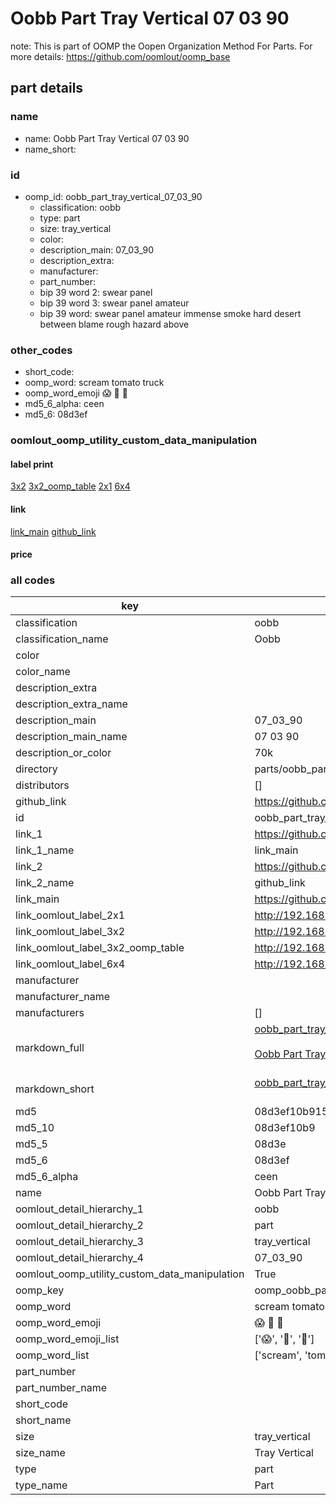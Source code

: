 # Oobb Part Tray Vertical 07 03 90  

note: This is part of OOMP the Oopen Organization Method For Parts. For more details: https://github.com/oomlout/oomp_base

##  part details





### name
* name: Oobb Part Tray Vertical 07 03 90
* name_short: 
### id
* oomp_id: oobb_part_tray_vertical_07_03_90
  * classification: oobb
  * type: part
  * size: tray_vertical
  * color: 
  * description_main: 07_03_90
  * description_extra: 
  * manufacturer: 
  * part_number: 
  * bip 39 word 2: swear panel
  * bip 39 word 3: swear panel amateur
  * bip 39 word: swear panel amateur immense smoke hard desert between blame rough hazard above

### other_codes
* short_code: 
* oomp_word: scream tomato truck
* oomp_word_emoji :scream: :tomato: :truck:
* md5_6_alpha: ceen
* md5_6: 08d3ef






### oomlout_oomp_utility_custom_data_manipulation
#### label print
[3x2](http://192.168.1.245:1112/?label=oomp%20ceen)
[3x2_oomp_table](http://192.168.1.107:1112/?label=oomp%20ceen)
[2x1](http://192.168.1.242:1112/?label=oomp%20ceen)
[6x4](http://192.168.1.55:1112/?label=oomp%20ceen)    

#### link

[link_main](https://github.com/oomlout/oomlout_oomp_current_version_messy/tree/main/parts/oobb_part_tray_vertical_07_03_90) [github_link](https://github.com/oomlout/oomlout_oomp_part_src/tree/main/parts/oobb_part_tray_vertical_07_03_90)                             

#### price







### all codes 
| key | value |  
| --- | --- |  
| classification | oobb |  
| classification_name | Oobb |  
| color |  |  
| color_name |  |  
| description_extra |  |  
| description_extra_name |  |  
| description_main | 07_03_90 |  
| description_main_name | 07 03 90 |  
| description_or_color | 70k |  
| directory | parts/oobb_part_tray_vertical_07_03_90 |  
| distributors | [] |  
| github_link | https://github.com/oomlout/oomlout_oomp_part_src/tree/main/parts/oobb_part_tray_vertical_07_03_90 |  
| id | oobb_part_tray_vertical_07_03_90 |  
| link_1 | https://github.com/oomlout/oomlout_oomp_current_version_messy/tree/main/parts/oobb_part_tray_vertical_07_03_90 |  
| link_1_name | link_main |  
| link_2 | https://github.com/oomlout/oomlout_oomp_part_src/tree/main/parts/oobb_part_tray_vertical_07_03_90 |  
| link_2_name | github_link |  
| link_main | https://github.com/oomlout/oomlout_oomp_current_version_messy/tree/main/parts/oobb_part_tray_vertical_07_03_90 |  
| link_oomlout_label_2x1 | http://192.168.1.242:1112/?label=oomp%20ceen |  
| link_oomlout_label_3x2 | http://192.168.1.245:1112/?label=oomp%20ceen |  
| link_oomlout_label_3x2_oomp_table | http://192.168.1.107:1112/?label=oomp%20ceen |  
| link_oomlout_label_6x4 | http://192.168.1.55:1112/?label=oomp%20ceen |  
| manufacturer |  |  
| manufacturer_name |  |  
| manufacturers | [] |  
| markdown_full | [oobb_part_tray_vertical_07_03_90](https://github.com/oomlout/oomlout_oomp_current_version_messy/tree/main/parts/oobb_part_tray_vertical_07_03_90)<br>[](https://github.com/oomlout/oomlout_oomp_current_version_messy/tree/main/parts/oobb_part_tray_vertical_07_03_90)<br>[Oobb Part Tray Vertical 07 03 90](https://github.com/oomlout/oomlout_oomp_current_version_messy/tree/main/parts/oobb_part_tray_vertical_07_03_90)<br><br> |  
| markdown_short | [oobb_part_tray_vertical_07_03_90](https://github.com/oomlout/oomlout_oomp_current_version_messy/tree/main/parts/oobb_part_tray_vertical_07_03_90)<br><br> |  
| md5 | 08d3ef10b915a775a4e667180f67e6dc |  
| md5_10 | 08d3ef10b9 |  
| md5_5 | 08d3e |  
| md5_6 | 08d3ef |  
| md5_6_alpha | ceen |  
| name | Oobb Part Tray Vertical 07 03 90 |  
| oomlout_detail_hierarchy_1 | oobb |  
| oomlout_detail_hierarchy_2 | part |  
| oomlout_detail_hierarchy_3 | tray_vertical |  
| oomlout_detail_hierarchy_4 | 07_03_90 |  
| oomlout_oomp_utility_custom_data_manipulation | True |  
| oomp_key | oomp_oobb_part_tray_vertical_07_03_90 |  
| oomp_word | scream tomato truck |  
| oomp_word_emoji | :scream: :tomato: :truck: |  
| oomp_word_emoji_list | [':scream:', ':tomato:', ':truck:'] |  
| oomp_word_list | ['scream', 'tomato', 'truck'] |  
| part_number |  |  
| part_number_name |  |  
| short_code |  |  
| short_name |  |  
| size | tray_vertical |  
| size_name | Tray Vertical |  
| type | part |  
| type_name | Part |  
